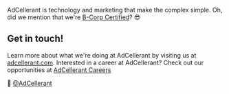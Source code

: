 AdCellerant is technology and marketing that make the complex simple. Oh, did we mention that we're [B-Corp Certified](https://www.bcorporation.net/en-us/find-a-b-corp/company/adcellerant-llc/)? 😎

## Get in touch!

Learn more about what we're doing at AdCellerant by visiting us at [adcellerant.com](https://adcellerant.com). Interested in a career at AdCellerant? Check out our opportunities at [AdCellerant Careers](https://adcellerant.com/careers)

👋 [@AdCellerant](https://x.com/AdCellerant)
